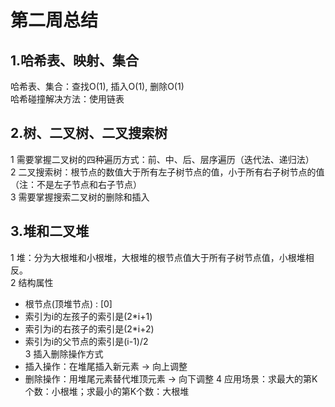 # 第二周总结
## 1.哈希表、映射、集合  
哈希表、集合：查找O(1), 插入O(1), 删除O(1)  
哈希碰撞解决方法：使用链表
## 2.树、二叉树、二叉搜索树  
1 需要掌握二叉树的四种遍历方式：前、中、后、层序遍历（迭代法、递归法）  
2 二叉搜索树：根节点的数值大于所有左子树节点的值，小于所有右子树节点的值（注：不是左子节点和右子节点）  
3 需要掌握搜索二叉树的删除和插入

## 3.堆和二叉堆
1 堆：分为大根堆和小根堆，大根堆的根节点值大于所有子树节点值，小根堆相反。   
2 结构属性   
* 根节点(顶堆节点) : [0]
* 索引为i的左孩子的索引是(2*i+1)
* 索引为i的右孩子的索引是(2*i+2)
* 索引为i的父节点的索引是(i-1)/2   
3 插入删除操作方式   
* 插入操作：在堆尾插入新元素 -> 向上调整
* 删除操作：用堆尾元素替代堆顶元素 -> 向下调整
4 应用场景：求最大的第K个数：小根堆；求最小的第K个数：大根堆